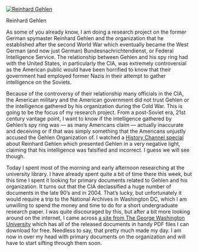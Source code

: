 [![Reinhard Gehlen](https://i0.wp.com/manifestlyabsurd.wordpress.com/wp-content/uploads/2009/02/b042549c4a683a883a04536ea77b8b41_image_document_large_featured_borderless.jpg?resize=68%2C96 "Reinhard Gehlen")](http://manifestlyabsurd.wordpress.com/2009/02/28/reinhard-gehlen/heads-spy-group/)

Reinhard Gehlen

As some of you already know, I am doing a research project on the former German spymaster Reinhard Gehlen and the organization that he established after the second World War which eventually became the West German (and now just German) Bundesnachrichtendienst, or Federal Intelligence Service. The relationship between Gehlen and his spy ring had with the United States, in particularly the CIA, was extremely controversial as the American public would have been horrified to know that their government had employed former Nazis in their attempt to gather intelligence on the Soviets.

Because of the controversy of their relationship many officials in the CIA, the American military and the American government did not trust Gehlen or the intelligence gathered by his organization during the Cold War. This is going to be the focus of my research project. From a post-Soviet era, 21st century vantage point, I want to know if the intelligence gathered by Gehlen’s spy ring was — as many Americans claim — actually inaccurate and deceiving or if that was simply something that the Americans unjustly accused the Gehlen Organization of. I watched a [History Channel special](http://astore.amazon.com/historyrhymesalex-20/detail/B001TLSXMG) about Reinhard Gehlen which presented Gehlen in a very negative light, claiming that his intelligence was falsified and incorrect. I guess we will see though.

Today I spent most of the morning and early afternoon researching at the university library. I have already spent quite a bit of time there this week, but this time I spent it looking for primary documents related to Gehlen and his organization. It turns out that the CIA declassified a huge number of documents in the late 90’s and in 2004. That’s lucky, but unfortunately it would require a trip to the National Archives in Washington DC, which I am unwilling to spend the money and time to do for a short undergraduate research paper. I was quite discouraged by this, but after a bit more looking around on the internet, I came across [a site from The George Washington University](http://www.gwu.edu/~nsarchiv/NSAEBB/NSAEBB146/index.htm) which has all of the released documents in handy PDF files I can download for free. Needless to say, that pretty much made my day. I am now in over my head with primary documents on the organization and will have to start sifting through them soon.